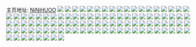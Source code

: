 主页地址: [NiNiHUOO](https://weibo.com/u/3270054200) 
![](https://wx4.sinaimg.cn/mw2000/c2e91138ly1h9l0zhm91jj22c035mkjo.jpg) 
![](https://wx4.sinaimg.cn/mw2000/c2e91138ly1h9l0zeys54j22c0340qv8.jpg) 
![](https://wx4.sinaimg.cn/mw2000/c2e91138ly1h9l0zb8mfaj22c034qu11.jpg) 
![](https://wx4.sinaimg.cn/mw2000/c2e91138ly1h9l0zk9x3jj22c034qnph.jpg) 
![](https://wx4.sinaimg.cn/mw2000/c2e91138ly1h9l0zd2lr3j22702y81l0.jpg) 
![](https://wx4.sinaimg.cn/mw2000/c2e91138ly1h9l0z4ksohj229s32qhdw.jpg) 
![](https://wx4.sinaimg.cn/mw2000/c2e91138ly1h9h2c29yfpj222e2r6npe.jpg) 
![](https://wx4.sinaimg.cn/mw2000/c2e91138ly1h9h2c07xmpj223p2sy7wi.jpg) 
![](https://wx4.sinaimg.cn/mw2000/c2e91138ly1h9h2c5o450j22av31ee84.jpg) 
![](https://wx4.sinaimg.cn/mw2000/c2e91138ly1h9h2c12kv3j21zb2n2qv5.jpg) 
![](https://wx4.sinaimg.cn/mw2000/c2e91138ly1h9h2c7fedpj22c0340qv7.jpg) 
![](https://wx4.sinaimg.cn/mw2000/c2e91138ly1h9h2byx32oj22c0340npf.jpg) 
![](https://wx4.sinaimg.cn/mw2000/c2e91138ly1h9h2c3s1nyj22c0340qv8.jpg) 
![](https://wx4.sinaimg.cn/mw2000/c2e91138ly1h8qdpk589oj22c03407wi.jpg) 
![](https://wx4.sinaimg.cn/mw2000/c2e91138ly1h8qdpiwalnj22c034iqv8.jpg) 
![](https://wx4.sinaimg.cn/mw2000/c2e91138ly1h8qdpbn5mhj22ag333qv6.jpg) 
![](https://wx4.sinaimg.cn/mw2000/c2e91138ly1h8qdpl8g6yj221j2q1qv6.jpg) 
![](https://wx4.sinaimg.cn/mw2000/c2e91138ly1h8qdpo2lefj226u2x47wi.jpg) 
![](https://wx4.sinaimg.cn/mw2000/c2e91138ly1h8qdpt2r8aj221f2pw1kz.jpg) 
![](https://wx4.sinaimg.cn/mw2000/c2e91138ly1h8qdpftd9yj22c0340e83.jpg) 
![](https://wx4.sinaimg.cn/mw2000/c2e91138ly1h8qdpwfsmxj22c0340b2b.jpg) 
![](https://wx4.sinaimg.cn/mw2000/c2e91138ly1h8qdpyfe8vj227r2yckjm.jpg) 
![](https://wx4.sinaimg.cn/mw2000/c2e91138ly1h8qdppsirjj21qz2byqv5.jpg) 
![](https://wx4.sinaimg.cn/mw2000/c2e91138ly1h8qdpujr69j22c0340hdu.jpg) 
![](https://wx4.sinaimg.cn/mw2000/c2e91138ly1h8a7zs22vmj22il22se81.jpg) 
![](https://wx4.sinaimg.cn/mw2000/c2e91138ly1h8a7zu2ipzj22c02c0qv6.jpg) 
![](https://wx4.sinaimg.cn/mw2000/c2e91138ly1h8a7zsrwulj21x72eg4qp.jpg) 
![](https://wx4.sinaimg.cn/mw2000/c2e91138ly1h8a7zuscgjj222u22uu0x.jpg) 
![](https://wx4.sinaimg.cn/mw2000/c2e91138ly1h8a7zvat0ej21wf29nnpd.jpg) 
![](https://wx4.sinaimg.cn/mw2000/c2e91138ly1h8a83ua3ynj22c0340npe.jpg) 
![](https://wx4.sinaimg.cn/mw2000/c2e91138ly1h867ol4400j22c0340u0z.jpg) 
![](https://wx4.sinaimg.cn/mw2000/c2e91138ly1h867ow3xluj22c0340e83.jpg) 
![](https://wx4.sinaimg.cn/mw2000/c2e91138ly1h867or7uh1j22c0340x6q.jpg) 
![](https://wx4.sinaimg.cn/mw2000/c2e91138ly1h867onqy2mj22c0340e85.jpg) 
![](https://wx4.sinaimg.cn/mw2000/c2e91138ly1h867opf8kxj22c0340hdw.jpg) 
![](https://wx4.sinaimg.cn/mw2000/c2e91138ly1h867ot0pyyj22c0340kjo.jpg) 
![](https://wx4.sinaimg.cn/mw2000/c2e91138ly1h867ojkys2j22c0340b2f.jpg) 
![](https://wx4.sinaimg.cn/mw2000/c2e91138ly1h7wtibn36gj21sc2dsb2a.jpg) 
![](https://wx4.sinaimg.cn/mw2000/c2e91138ly1h7wtifsaqzj21sc2dsb2a.jpg) 
![](https://wx4.sinaimg.cn/mw2000/c2e91138ly1h7oswqbj07j22c03401kz.jpg) 
![](https://wx4.sinaimg.cn/mw2000/c2e91138ly1h7osx1j0qqj22892z0kjp.jpg) 
![](https://wx4.sinaimg.cn/mw2000/c2e91138ly1h7oswtkbbcj22c03404qu.jpg) 
![](https://wx4.sinaimg.cn/mw2000/c2e91138ly1h7oswo0o22j22c034unpg.jpg) 
![](https://wx4.sinaimg.cn/mw2000/c2e91138ly1h7oswwlxrpj22c0352kjn.jpg) 
![](https://wx4.sinaimg.cn/mw2000/c2e91138ly1h7osx3ol67j222n2rj1l1.jpg) 
![](https://wx4.sinaimg.cn/mw2000/c2e91138ly1h7oswufbp8j220s2p1qv5.jpg) 
![](https://wx4.sinaimg.cn/mw2000/c2e91138ly1h7oswz40f1j22c03407wm.jpg) 
![](https://wx4.sinaimg.cn/mw2000/c2e91138ly1h7osx5y7i2j22c0340hdv.jpg) 
![](https://wx4.sinaimg.cn/mw2000/c2e91138ly1h7cvwezjdzj22c03564qq.jpg) 
![](https://wx4.sinaimg.cn/mw2000/c2e91138ly1h7cvwkf6oij22c0340b2b.jpg) 
![](https://wx4.sinaimg.cn/mw2000/c2e91138ly1h7cvwvi97sj22c0340u0x.jpg) 
![](https://wx4.sinaimg.cn/mw2000/c2e91138ly1h7cvw7ty6dj22c034akjn.jpg) 
![](https://wx4.sinaimg.cn/mw2000/c2e91138ly1h7cvwoqu7hj22c0340npf.jpg) 
![](https://wx4.sinaimg.cn/mw2000/c2e91138ly1h7cvwh01kzj22c0340kjl.jpg) 
![](https://wx4.sinaimg.cn/mw2000/c2e91138ly1h7cvx43er7j22c0340ay6.jpg) 
![](https://wx4.sinaimg.cn/mw2000/c2e91138ly1h6r92x6un3j22c02x01kz.jpg) 
![](https://wx4.sinaimg.cn/mw2000/c2e91138ly1h6r9306825j22c02x0e81.jpg) 
![](https://wx4.sinaimg.cn/mw2000/c2e91138ly1h6r932ll4jj22c02x01kz.jpg) 
![](https://wx4.sinaimg.cn/mw2000/c2e91138ly1h6r92vekpwj22c02xqqv5.jpg) 
![](https://wx4.sinaimg.cn/mw2000/c2e91138ly1h6r92pzh78j22c02x01kz.jpg) 
![](https://wx4.sinaimg.cn/mw2000/c2e91138ly1h6r935woebj22492o34qq.jpg) 
![](https://wx4.sinaimg.cn/mw2000/c2e91138ly1h6m52m0snnj22c03401kz.jpg) 
![](https://wx4.sinaimg.cn/mw2000/c2e91138ly1h6m584h6hbj22c02u4h6o.jpg) 
![](https://wx4.sinaimg.cn/mw2000/c2e91138ly1h6m578c37fj21sc28ekjl.jpg) 
![](https://wx4.sinaimg.cn/mw2000/c2e91138ly1h6m52n0y2gj22c03407wi.jpg) 
![](https://wx4.sinaimg.cn/mw2000/c2e91138ly1h6m52kpxqjj22c03407fg.jpg) 
![](https://wx4.sinaimg.cn/mw2000/c2e91138ly1h6m54d4whpj21400u01a4.jpg) 
![](https://wx4.sinaimg.cn/mw2000/c2e91138ly1h6m52zzodij22c0340n90.jpg) 
![](https://wx4.sinaimg.cn/mw2000/c2e91138ly1h6m5316xykj229030017p.jpg) 
![](https://wx4.sinaimg.cn/mw2000/c2e91138ly1h5ghwclcpsj22c03404qq.jpg) 
![](https://wx4.sinaimg.cn/mw2000/c2e91138ly1h5ghw07innj22c03401kz.jpg) 
![](https://wx4.sinaimg.cn/mw2000/c2e91138ly1h5ghw1w4afj22a431hnpe.jpg) 
![](https://wx4.sinaimg.cn/mw2000/c2e91138ly1h5ghw8h38cj21vq2iae81.jpg) 
![](https://wx4.sinaimg.cn/mw2000/c2e91138ly1h5ghvxbr36j22c03407wi.jpg) 
![](https://wx4.sinaimg.cn/mw2000/c2e91138ly1h5ghw3cufkj22882yyhdu.jpg) 
![](https://wx4.sinaimg.cn/mw2000/c2e91138ly1h5ghw6tzi8j22c0340kjm.jpg) 
![](https://wx4.sinaimg.cn/mw2000/c2e91138ly1h5ghwamo8zj22c03401ky.jpg) 
![](https://wx4.sinaimg.cn/mw2000/c2e91138ly1h5ghvy9802j21vv2ih1kx.jpg) 
![](https://wx4.sinaimg.cn/mw2000/c2e91138ly1h5ghwnbobxj22c03401kx.jpg) 
![](https://wx4.sinaimg.cn/mw2000/c2e91138ly1h5ghwkriy3j228w2zvhdu.jpg) 
![](https://wx4.sinaimg.cn/mw2000/c2e91138ly1h5ghwpf35zj22c03407wi.jpg) 
![](https://wx4.sinaimg.cn/mw2000/c2e91138ly1h51b42biuvj222a2r1x6p.jpg) 
![](https://wx4.sinaimg.cn/mw2000/c2e91138ly1h51b43di04j22c0340hdv.jpg) 
![](https://wx4.sinaimg.cn/mw2000/c2e91138ly1h51b41f8j2j22562uw7wi.jpg) 
![](https://wx4.sinaimg.cn/mw2000/c2e91138ly1h51b3zb6m7j22a231fnpe.jpg) 
![](https://wx4.sinaimg.cn/mw2000/c2e91138ly1h51b40dup0j22a631khdu.jpg) 
![](https://wx4.sinaimg.cn/mw2000/c2e91138ly1h4w6u3wbopj22c0340e82.jpg) 
![](https://wx4.sinaimg.cn/mw2000/c2e91138ly1h4w6u534r1j21x22k2x6p.jpg) 
![](https://wx4.sinaimg.cn/mw2000/c2e91138ly1h4w6u2w6wxj20zo1bk7em.jpg) 
![](https://wx4.sinaimg.cn/mw2000/c2e91138ly1h4w6ws070xj21sc2dsb29.jpg) 
![](https://wx4.sinaimg.cn/mw2000/c2e91138ly1h4w6vo3mlaj21sc2ds1ky.jpg) 
![](https://wx4.sinaimg.cn/mw2000/c2e91138ly1h4w6u62yc1j222o2rku0x.jpg) 
![](https://wx4.sinaimg.cn/mw2000/c2e91138ly1h4ovg416vpj22c0340kjm.jpg) 
![](https://wx4.sinaimg.cn/mw2000/c2e91138ly1h4ovg9u4qfj22c0340qv6.jpg) 
![](https://wx4.sinaimg.cn/mw2000/c2e91138ly1h4ovfzl9cyj21vq2ibqv5.jpg) 
![](https://wx4.sinaimg.cn/mw2000/c2e91138ly1h4ovg0tna4j22752xj4qq.jpg) 
![](https://wx4.sinaimg.cn/mw2000/c2e91138ly1h4ovg5mmcqj22c0340e82.jpg) 
![](https://wx4.sinaimg.cn/mw2000/c2e91138ly1h4oyshmypij22c0340kjm.jpg) 
![](https://wx4.sinaimg.cn/mw2000/c2e91138ly1h4oysjiihtj22c0340e82.jpg) 
![](https://wx4.sinaimg.cn/mw2000/c2e91138ly1h4ovgcot9dj22c02c0qv6.jpg) 
![](https://wx4.sinaimg.cn/mw2000/c2e91138ly1h4ovg2t2r4j22c0340u0y.jpg) 
